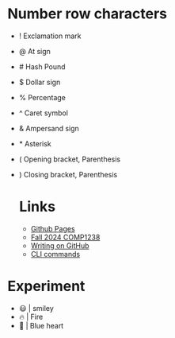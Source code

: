 # Number row characters 

* ! Exclamation mark
* @ At sign
* \# Hash Pound
* $ Dollar sign
* % Percentage 
* ^ Caret symbol 
* & Ampersand sign
* \* Asterisk
* ( Opening bracket, Parenthesis
* ) Closing bracket, Parenthesis

  # Links
  * [Github Pages](https://github.com/)
  * [Fall 2024 COMP1238](https://learn.georgebrown.ca/d2l/home/291663)
  * [Writing on GitHub](https://docs.github.com/en/repositories/creating-and-managing-repositories/creating-a-new-repository)
  * [CLI commands](docs/cli.md) 

# Experiment 

* :smiley: | smiley
* :fire:  | Fire 
* :blue_heart:  | Blue heart
